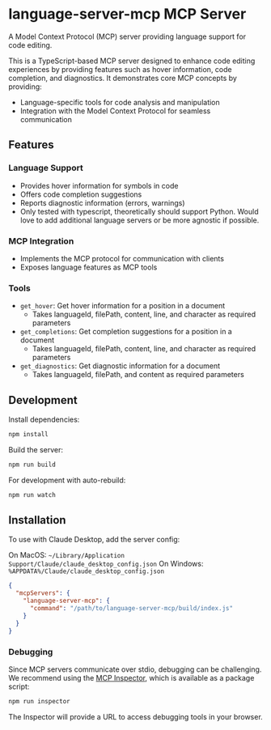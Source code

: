# language-server-mcp MCP Server

A Model Context Protocol (MCP) server providing language support for code editing.

This is a TypeScript-based MCP server designed to enhance code editing experiences by providing features such as hover information, code completion, and diagnostics. It demonstrates core MCP concepts by providing:

- Language-specific tools for code analysis and manipulation
- Integration with the Model Context Protocol for seamless communication

## Features

### Language Support
- Provides hover information for symbols in code
- Offers code completion suggestions
- Reports diagnostic information (errors, warnings)
- Only tested with typescript, theoretically should support Python. Would love to add additional language servers or be more agnostic if possible.

### MCP Integration
- Implements the MCP protocol for communication with clients
- Exposes language features as MCP tools

### Tools
- `get_hover`: Get hover information for a position in a document
  - Takes languageId, filePath, content, line, and character as required parameters
- `get_completions`: Get completion suggestions for a position in a document
  - Takes languageId, filePath, content, line, and character as required parameters
- `get_diagnostics`: Get diagnostic information for a document
  - Takes languageId, filePath, and content as required parameters

## Development

Install dependencies:
```bash
npm install
```

Build the server:
```bash
npm run build
```

For development with auto-rebuild:
```bash
npm run watch
```

## Installation

To use with Claude Desktop, add the server config:

On MacOS: `~/Library/Application Support/Claude/claude_desktop_config.json`
On Windows: `%APPDATA%/Claude/claude_desktop_config.json`

```json
{
  "mcpServers": {
    "language-server-mcp": {
      "command": "/path/to/language-server-mcp/build/index.js"
    }
  }
}
```

### Debugging

Since MCP servers communicate over stdio, debugging can be challenging. We recommend using the [MCP Inspector](https://github.com/modelcontextprotocol/inspector), which is available as a package script:

```bash
npm run inspector
```

The Inspector will provide a URL to access debugging tools in your browser.
